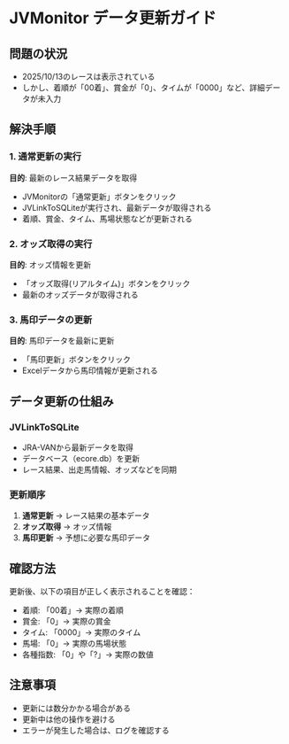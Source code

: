 # JVMonitor データ更新ガイド

## 問題の状況
- 2025/10/13のレースは表示されている
- しかし、着順が「00着」、賞金が「0」、タイムが「0000」など、詳細データが未入力

## 解決手順

### 1. 通常更新の実行
**目的**: 最新のレース結果データを取得
- JVMonitorの「通常更新」ボタンをクリック
- JVLinkToSQLiteが実行され、最新データが取得される
- 着順、賞金、タイム、馬場状態などが更新される

### 2. オッズ取得の実行
**目的**: オッズ情報を更新
- 「オッズ取得(リアルタイム)」ボタンをクリック
- 最新のオッズデータが取得される

### 3. 馬印データの更新
**目的**: 馬印データを最新に更新
- 「馬印更新」ボタンをクリック
- Excelデータから馬印情報が更新される

## データ更新の仕組み

### JVLinkToSQLite
- JRA-VANから最新データを取得
- データベース（ecore.db）を更新
- レース結果、出走馬情報、オッズなどを同期

### 更新順序
1. **通常更新** → レース結果の基本データ
2. **オッズ取得** → オッズ情報
3. **馬印更新** → 予想に必要な馬印データ

## 確認方法
更新後、以下の項目が正しく表示されることを確認：
- 着順: 「00着」→ 実際の着順
- 賞金: 「0」→ 実際の賞金
- タイム: 「0000」→ 実際のタイム
- 馬場: 「0」→ 実際の馬場状態
- 各種指数: 「0」や「?」→ 実際の数値

## 注意事項
- 更新には数分かかる場合がある
- 更新中は他の操作を避ける
- エラーが発生した場合は、ログを確認する








